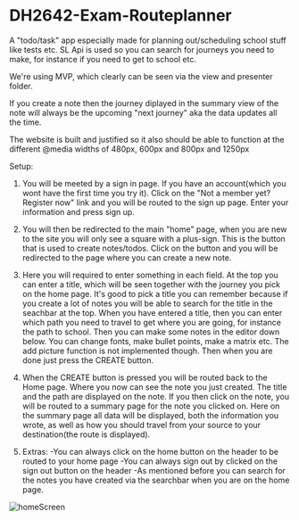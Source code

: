 # DH2642-Exam-Routeplanner

A "todo/task" app especially made for planning out/scheduling school stuff like tests etc. SL Api is used so you can search for journeys you need to make, for instance if you need to get to school etc.

We're using MVP, which clearly can be seen via the view and presenter folder.

If you create a note then the journey diplayed in the summary view of the note will always be the upcoming "next journey" aka the data updates all the time.

The website is built and justified so it also should be able to function at the different @media widths of 480px, 600px and 800px and 1250px

Setup:

1. You will be meeted by a sign in page. If you have an account(which you wont have the first time you try it). Click on the 
"Not a member yet? Register now" link and you will be routed to the sign up page. Enter your information and press sign up.

2. You will then be redirected to the main "home" page, when you are new to the site you will only see a square with a plus-sign. This is
the button that is used to create notes/todos. Click on the button and you will be redirected to the page where you can create a new note.

3. Here you will required to enter something in each field. At the top you can enter a title, which will be seen together with the journey you pick on the home page. It's good to pick a title you can remember because if you create a lot of notes you will be able to search for the
title in the seachbar at the top. When you have entered a title, then you can enter which path you need to travel to get where you are going,
for instance the path to school. Then you can make some notes in the editor down below. You can change fonts, make bullet points, make a matrix etc. The add picture function is not implemented though. Then when you are done just press the CREATE button.

4. When the CREATE button is pressed you will be routed back to the Home page. Where you now can see the note you just created. The title and the path are displayed on the note. If you then click on the note, you will be routed to a summary page for the note you clicked on.
Here on the summary page all data will be displayed, both the information you wrote, as well as how you should travel from your source to your destination(the route is displayed).

5. Extras:
            -You can always click on the home button on the header to be routed to your home page
            -You can always sign out by clicked on the sign out button on the header
            -As mentioned before you can search for the notes you have created via the searchbar when you are on the home page.
            
![homeScreen](https://i.imgur.com/juNQA13.png)
